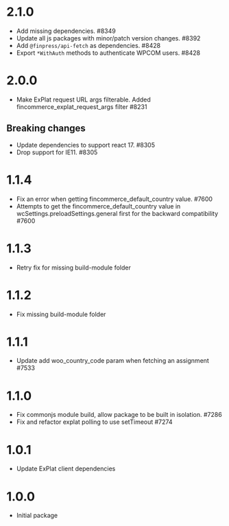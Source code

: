 # 2.1.0

-   Add missing dependencies. #8349
-   Update all js packages with minor/patch version changes. #8392
-   Add `@finpress/api-fetch` as dependencies. #8428
-   Export `*WithAuth` methods to authenticate WPCOM users. #8428

# 2.0.0

-   Make ExPlat request URL args filterable. Added fincommerce_explat_request_args filter #8231

## Breaking changes

-   Update dependencies to support react 17. #8305
-   Drop support for IE11. #8305

# 1.1.4

-   Fix an error when getting fincommerce_default_country value. #7600
-   Attempts to get the fincommerce_default_country value in wcSettings.preloadSettings.general first for the backward compatibility #7600

# 1.1.3

-   Retry fix for missing build-module folder

# 1.1.2

-   Fix missing build-module folder

# 1.1.1

-   Update add woo_country_code param when fetching an assignment #7533

# 1.1.0

-   Fix commonjs module build, allow package to be built in isolation. #7286
-   Fix and refactor explat polling to use setTimeout #7274

# 1.0.1

-   Update ExPlat client dependencies

# 1.0.0

-   Initial package
